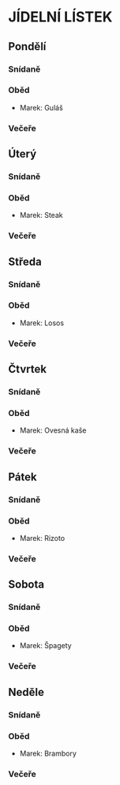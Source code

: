 # JÍDELNÍ LÍSTEK

## Pondělí
### Snídaně
### Oběd
- Marek: Guláš
### Večeře

## Úterý
### Snídaně
### Oběd
- Marek: Steak
### Večeře

## Středa
### Snídaně
### Oběd
- Marek: Losos
### Večeře

## Čtvrtek
### Snídaně
### Oběd
- Marek: Ovesná kaše
### Večeře

## Pátek
### Snídaně
### Oběd
- Marek: Rizoto
### Večeře

## Sobota
### Snídaně
### Oběd
- Marek: Špagety
### Večeře

## Neděle
### Snídaně
### Oběd
- Marek: Brambory
### Večeře